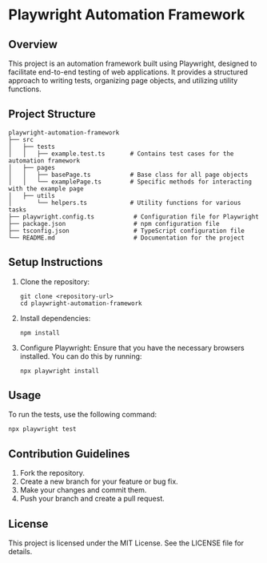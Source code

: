 # Playwright Automation Framework

## Overview

This project is an automation framework built using Playwright, designed to facilitate end-to-end testing of web applications. It provides a structured approach to writing tests, organizing page objects, and utilizing utility functions.

## Project Structure

```
playwright-automation-framework
├── src
│   ├── tests
│   │   ├── example.test.ts       # Contains test cases for the automation framework
│   ├── pages
│   │   ├── basePage.ts           # Base class for all page objects
│   │   └── examplePage.ts        # Specific methods for interacting with the example page
│   ├── utils
│       └── helpers.ts            # Utility functions for various tasks
├── playwright.config.ts           # Configuration file for Playwright
├── package.json                   # npm configuration file
├── tsconfig.json                  # TypeScript configuration file
└── README.md                      # Documentation for the project
```

## Setup Instructions

1. Clone the repository:

   ```
   git clone <repository-url>
   cd playwright-automation-framework
   ```

2. Install dependencies:

   ```
   npm install
   ```

3. Configure Playwright:
   Ensure that you have the necessary browsers installed. You can do this by running:
   ```
   npx playwright install
   ```

## Usage

To run the tests, use the following command:

```
npx playwright test
```

## Contribution Guidelines

1. Fork the repository.
2. Create a new branch for your feature or bug fix.
3. Make your changes and commit them.
4. Push your branch and create a pull request.

## License

This project is licensed under the MIT License. See the LICENSE file for details.

